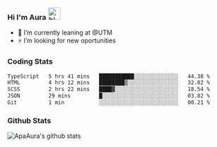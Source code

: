 ### Hi I'm Aura <img src="https://user-images.githubusercontent.com/1303154/88677602-1635ba80-d120-11ea-84d8-d263ba5fc3c0.gif" width="28px" alt="hi">

- 🔭 I’m currently leaning at @UTM
- ⚡ I’m looking for new oportunities


### Coding Stats

<!--START_SECTION:waka-->

```txt
TypeScript   5 hrs 41 mins   ███████████░░░░░░░░░░░░░░   44.38 %
HTML         4 hrs 12 mins   ████████▒░░░░░░░░░░░░░░░░   32.82 %
SCSS         2 hrs 22 mins   ████▓░░░░░░░░░░░░░░░░░░░░   18.54 %
JSON         29 mins         █░░░░░░░░░░░░░░░░░░░░░░░░   03.82 %
Git          1 min           ░░░░░░░░░░░░░░░░░░░░░░░░░   00.21 %
```

<!--END_SECTION:waka-->

### Github Stats

![ApaAura's github stats](https://github-readme-stats.vercel.app/api?username=ApaAura&count_private=true&theme=tokyonight&hide=contribs,prs)
